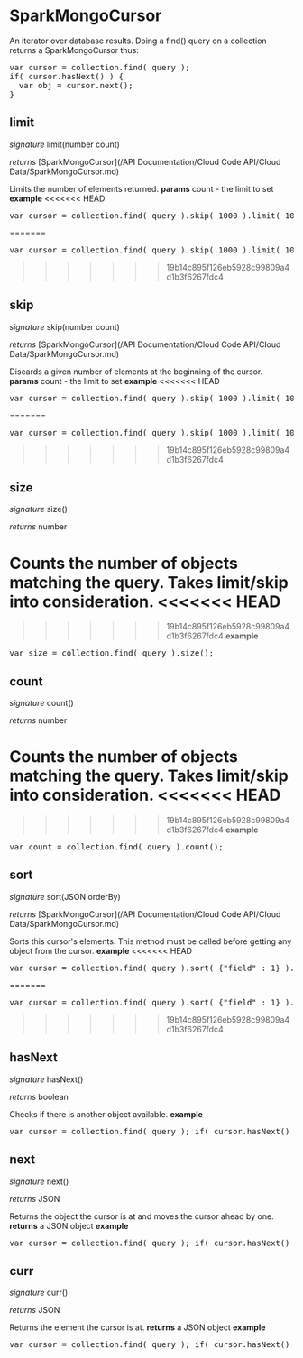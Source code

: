# SparkMongoCursor

An iterator over database results. Doing a find() query on a collection returns a SparkMongoCursor thus:

<pre rel="highlighter" code-brush="js" contenteditable="false">
var cursor = collection.find( query );
if( cursor.hasNext() ) {
  var obj = cursor.next();
}</pre>

## limit
_signature_ limit(number count)</p>
_returns_ [SparkMongoCursor](/API Documentation/Cloud Code API/Cloud Data/SparkMongoCursor.md)</p>

Limits the number of elements returned.
<b>params</b>
count - the limit to set
<b>example</b>
<<<<<<< HEAD
<pre rel="highlighter" code-brush="js" contenteditable="false">var cursor = collection.find( query ).skip( 1000 ).limit( 100 );</pre>
=======

<pre rel="highlighter" code-brush="js" contenteditable="false">var cursor = collection.find( query ).skip( 1000 ).limit( 100 );</pre>

>>>>>>> 19b14c895f126eb5928c99809a4d1b3f6267fdc4
## skip
_signature_ skip(number count)</p>
_returns_ [SparkMongoCursor](/API Documentation/Cloud Code API/Cloud Data/SparkMongoCursor.md)</p>

Discards a given number of elements at the beginning of the cursor.
<b>params</b>
count - the limit to set
<b>example</b>
<<<<<<< HEAD
<pre rel="highlighter" code-brush="js" contenteditable="false">var cursor = collection.find( query ).skip( 1000 ).limit( 100 );</pre>
=======

<pre rel="highlighter" code-brush="js" contenteditable="false">var cursor = collection.find( query ).skip( 1000 ).limit( 100 );</pre>

>>>>>>> 19b14c895f126eb5928c99809a4d1b3f6267fdc4
## size
_signature_ size()</p>
_returns_ number</p>

Counts the number of objects matching the query. Takes limit/skip into consideration.
<<<<<<< HEAD
=======

>>>>>>> 19b14c895f126eb5928c99809a4d1b3f6267fdc4
<b>example</b>
<pre rel="highlighter" code-brush="js" contenteditable="false">var size = collection.find( query ).size();</pre>
## count
_signature_ count()</p>
_returns_ number</p>

Counts the number of objects matching the query. Takes limit/skip into consideration.
<<<<<<< HEAD
=======

>>>>>>> 19b14c895f126eb5928c99809a4d1b3f6267fdc4
<b>example</b>
<pre rel="highlighter" code-brush="js" contenteditable="false">var count = collection.find( query ).count();</pre>
## sort
_signature_ sort(JSON orderBy)</p>
_returns_ [SparkMongoCursor](/API Documentation/Cloud Code API/Cloud Data/SparkMongoCursor.md)</p>

Sorts this cursor's elements. This method must be called before getting any object from the cursor.
<b>example</b>
<<<<<<< HEAD
<pre rel="highlighter" code-brush="js" contenteditable="false">var cursor = collection.find( query ).sort( {"field" : 1} ).limit( 100 )</pre>
=======

<pre rel="highlighter" code-brush="js" contenteditable="false">var cursor = collection.find( query ).sort( {"field" : 1} ).limit( 100 )</pre>

>>>>>>> 19b14c895f126eb5928c99809a4d1b3f6267fdc4
## hasNext
_signature_ hasNext()</p>
_returns_ boolean</p>

Checks if there is another object available.
<b>example</b>
<pre rel="highlighter" code-brush="js" contenteditable="false">var cursor = collection.find( query ); if( cursor.hasNext() ) {var obj = cursor.next();}</pre>
## next
_signature_ next()</p>
_returns_ JSON</p>

Returns the object the cursor is at and moves the cursor ahead by one.
<b>returns</b>
a JSON object
<b>example</b>
<pre rel="highlighter" code-brush="js" contenteditable="false">var cursor = collection.find( query ); if( cursor.hasNext() ) {var obj = cursor.next();}</pre>
## curr
_signature_ curr()</p>
_returns_ JSON</p>

Returns the element the cursor is at.
<b>returns</b>
a JSON object
<b>example</b>
<pre rel="highlighter" code-brush="js" contenteditable="false">var cursor = collection.find( query ); if( cursor.hasNext() ) {cursor.next(); var obj = cursor.curr();}</pre>
